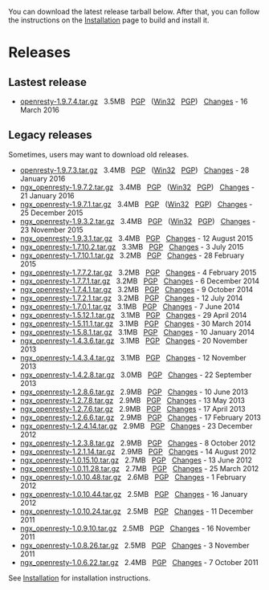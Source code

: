 <!---
    @title         Download
    @creator       Yichun Zhang
    @created       2011-06-21 04:25 GMT
    @modifier      Yichun Zhang
    @modifier_link yichun-zhang
    @modified      2016-03-17 02:33 GMT
    @changes       332
--->

You can download the latest release tarball below. After that, you can follow the instructions on the [Installation](installation.html) page to build and install it.

# Releases

##  Lastest release
* [openresty-1.9.7.4.tar.gz](https://openresty.org/download/openresty-1.9.7.4.tar.gz) &nbsp; 3.5MB &nbsp; [PGP](https://openresty.org/download/openresty-1.9.7.4.tar.gz.asc) &nbsp; ([Win32](https://openresty.org/download/openresty-1.9.7.4-win32.zip) &nbsp; [PGP](https://openresty.org/download/openresty-1.9.7.4-win32.zip.asc)) &nbsp; [Changes](changelog-1009007.html) - 16 March 2016

##  Legacy releases
Sometimes, users may want to download old releases.
* [openresty-1.9.7.3.tar.gz](https://openresty.org/download/openresty-1.9.7.3.tar.gz) &nbsp; 3.4MB &nbsp; [PGP](https://openresty.org/download/openresty-1.9.7.3.tar.gz.asc) &nbsp; ([Win32](https://openresty.org/download/openresty-1.9.7.3-win32.zip) &nbsp;  [PGP](https://openresty.org/download/openresty-1.9.7.3-win32.zip.asc)) &nbsp; [Changes](changelog-1009007.html) - 28 January 2016
* [ngx_openresty-1.9.7.2.tar.gz](https://openresty.org/download/ngx_openresty-1.9.7.2.tar.gz) &nbsp; 3.4MB &nbsp; [PGP](https://openresty.org/download/ngx_openresty-1.9.7.2.tar.gz.asc) &nbsp; ([Win32](https://openresty.org/download/ngx_openresty-1.9.7.2-win32.zip) &nbsp; [PGP](https://openresty.org/download/ngx_openresty-1.9.7.2-win32.zip.asc)) &nbsp; [Changes](changelog-1009007.html) - 21 January 2016
* [ngx_openresty-1.9.7.1.tar.gz](https://openresty.org/download/ngx_openresty-1.9.7.1.tar.gz) &nbsp; 3.4MB &nbsp; [PGP](https://openresty.org/download/ngx_openresty-1.9.7.1.tar.gz.asc) &nbsp; ([Win32](https://openresty.org/download/ngx_openresty-1.9.7.1-win32.zip) &nbsp; [PGP](https://openresty.org/download/ngx_openresty-1.9.7.1-win32.zip.asc)) &nbsp; [Changes](changelog-1009007.html) - 25 December 2015
* [ngx_openresty-1.9.3.2.tar.gz](https://openresty.org/download/ngx_openresty-1.9.3.2.tar.gz) &nbsp; 3.4MB &nbsp; [PGP](https://openresty.org/download/ngx_openresty-1.9.3.2.tar.gz.asc) &nbsp; ([Win32](https://openresty.org/download/ngx_openresty-1.9.3.2-win32.zip) &nbsp; [PGP](https://openresty.org/download/ngx_openresty-1.9.3.2-win32.zip.asc)) &nbsp; [Changes](changelog-1009003.html) - 23 November 2015
* [ngx_openresty-1.9.3.1.tar.gz](https://openresty.org/download/ngx_openresty-1.9.3.1.tar.gz) &nbsp; 3.4MB &nbsp; [PGP](https://openresty.org/download/ngx_openresty-1.9.3.1.tar.gz.asc) &nbsp; [Changes](changelog-1009003.html) - 12 August 2015
* [ngx_openresty-1.7.10.2.tar.gz](https://openresty.org/download/ngx_openresty-1.7.10.2.tar.gz) &nbsp; 3.3MB &nbsp; [PGP](https://openresty.org/download/ngx_openresty-1.7.10.2.tar.gz.asc) &nbsp; [Changes](changelog-1007010.html) - 3 July 2015
* [ngx_openresty-1.7.10.1.tar.gz](https://openresty.org/download/ngx_openresty-1.7.10.1.tar.gz) &nbsp; 3.2MB &nbsp; [PGP](https://openresty.org/download/ngx_openresty-1.7.10.1.tar.gz.asc) &nbsp; [Changes](changelog-1007010.html) - 28 February 2015
* [ngx_openresty-1.7.7.2.tar.gz](https://openresty.org/download/ngx_openresty-1.7.7.2.tar.gz) &nbsp; 3.2MB &nbsp; [PGP](https://openresty.org/download/ngx_openresty-1.7.7.2.tar.gz.asc) &nbsp; [Changes](changelog-1007007.html) - 4 February 2015
* [ngx_openresty-1.7.7.1.tar.gz](https://openresty.org/download/ngx_openresty-1.7.7.1.tar.gz) &nbsp; 3.2MB &nbsp; [PGP](https://openresty.org/download/ngx_openresty-1.7.7.1.tar.gz.asc) &nbsp; [Changes](changelog-1007007.html) - 6 December 2014
* [ngx_openresty-1.7.4.1.tar.gz](https://openresty.org/download/ngx_openresty-1.7.4.1.tar.gz) &nbsp; 3.2MB &nbsp; [PGP](https://openresty.org/download/ngx_openresty-1.7.4.1.tar.gz.asc) &nbsp; [Changes](changelog-1007004.html) - 9 October 2014
* [ngx_openresty-1.7.2.1.tar.gz](https://openresty.org/download/ngx_openresty-1.7.2.1.tar.gz) &nbsp; 3.2MB &nbsp; [PGP](https://openresty.org/download/ngx_openresty-1.7.2.1.tar.gz.asc) &nbsp; [Changes](changelog-1007002.html) - 12 July 2014
* [ngx_openresty-1.7.0.1.tar.gz](https://openresty.org/download/ngx_openresty-1.7.0.1.tar.gz) &nbsp; 3.1MB &nbsp; [PGP](https://openresty.org/download/ngx_openresty-1.7.0.1.tar.gz.asc) &nbsp; [Changes](changelog-1007000.html) - 7 June 2014
* [ngx_openresty-1.5.12.1.tar.gz](https://openresty.org/download/ngx_openresty-1.5.12.1.tar.gz) &nbsp; 3.1MB &nbsp; [PGP](https://openresty.org/download/ngx_openresty-1.5.12.1.tar.gz.asc) &nbsp; [Changes](changelog-1005012.html) - 29 April 2014
* [ngx_openresty-1.5.11.1.tar.gz](https://openresty.org/download/ngx_openresty-1.5.11.1.tar.gz) &nbsp; 3.1MB &nbsp; [PGP](https://openresty.org/download/ngx_openresty-1.5.11.1.tar.gz.asc) &nbsp; [Changes](changelog-1005011.html) - 30 March 2014
* [ngx_openresty-1.5.8.1.tar.gz](https://openresty.org/download/ngx_openresty-1.5.8.1.tar.gz) &nbsp; 3.1MB &nbsp; [PGP](https://openresty.org/download/ngx_openresty-1.5.8.1.tar.gz.asc) &nbsp; [Changes](changelog-1005008.html) - 10 January 2014
* [ngx_openresty-1.4.3.6.tar.gz](https://openresty.org/download/ngx_openresty-1.4.3.6.tar.gz) &nbsp; 3.1MB &nbsp; [PGP](https://openresty.org/download/ngx_openresty-1.4.3.6.tar.gz.asc) &nbsp; [Changes](changelog-1004003.html) - 20 November 2013
* [ngx_openresty-1.4.3.4.tar.gz](https://openresty.org/download/ngx_openresty-1.4.3.4.tar.gz) &nbsp; 3.1MB &nbsp; [PGP](https://openresty.org/download/ngx_openresty-1.4.3.4.tar.gz.asc) &nbsp; [Changes](changelog-1004003.html) - 12 November 2013
* [ngx_openresty-1.4.2.8.tar.gz](https://openresty.org/download/ngx_openresty-1.4.2.8.tar.gz) &nbsp; 3.0MB &nbsp; [PGP](https://openresty.org/download/ngx_openresty-1.4.2.8.tar.gz.asc) &nbsp; [Changes](changelog-1004002.html) - 22 September 2013
* [ngx_openresty-1.2.8.6.tar.gz](https://openresty.org/download/ngx_openresty-1.2.8.6.tar.gz) &nbsp; 2.9MB &nbsp; [PGP](https://openresty.org/download/ngx_openresty-1.2.8.6.tar.gz.asc) &nbsp; [Changes](changelog-1002008.html) - 10 June 2013
* [ngx_openresty-1.2.7.8.tar.gz](https://openresty.org/download/ngx_openresty-1.2.7.8.tar.gz) &nbsp; 2.9MB &nbsp; [PGP](https://openresty.org/download/ngx_openresty-1.2.7.8.tar.gz.asc) &nbsp; [Changes](changelog-1002007.html) - 13 May 2013
* [ngx_openresty-1.2.7.6.tar.gz](https://openresty.org/download/ngx_openresty-1.2.7.6.tar.gz) &nbsp; 2.9MB &nbsp; [PGP](https://openresty.org/download/ngx_openresty-1.2.7.6.tar.gz.asc) &nbsp; [Changes](changelog-1002007.html) - 17 April 2013
* [ngx_openresty-1.2.6.6.tar.gz](https://openresty.org/download/ngx_openresty-1.2.6.6.tar.gz) &nbsp; 2.9MB &nbsp; [PGP](https://openresty.org/download/ngx_openresty-1.2.6.6.tar.gz.asc) &nbsp; [Changes](changelog-1002006.html) - 17 February 2013
* [ngx_openresty-1.2.4.14.tar.gz](https://openresty.org/download/ngx_openresty-1.2.4.14.tar.gz) &nbsp; 2.9MB &nbsp; [PGP](https://openresty.org/download/ngx_openresty-1.2.4.14.tar.gz.asc) &nbsp; [Changes](changelog-1002004.html) - 23 December 2012
* [ngx_openresty-1.2.3.8.tar.gz](https://openresty.org/download/ngx_openresty-1.2.3.8.tar.gz) &nbsp; 2.9MB &nbsp; [PGP](https://openresty.org/download/ngx_openresty-1.2.3.8.tar.gz.asc) &nbsp; [Changes](changelog-1002003.html) - 8 October 2012
* [ngx_openresty-1.2.1.14.tar.gz](https://openresty.org/download/ngx_openresty-1.2.1.14.tar.gz) &nbsp; 2.9MB &nbsp; [PGP](https://openresty.org/download/ngx_openresty-1.2.1.14.tar.gz.asc) &nbsp; [Changes](changelog-1002001.html) - 14 August 2012
* [ngx_openresty-1.0.15.10.tar.gz](https://openresty.org/download/ngx_openresty-1.0.15.10.tar.gz) &nbsp; 2.7MB &nbsp; [PGP](https://openresty.org/download/ngx_openresty-1.0.15.10.tar.gz.asc) &nbsp; [Changes](changelog-1000015.html) - 13 June 2012
* [ngx_openresty-1.0.11.28.tar.gz](https://openresty.org/download/ngx_openresty-1.0.11.28.tar.gz) &nbsp; 2.7MB &nbsp; [PGP](https://openresty.org/download/ngx_openresty-1.0.11.28.tar.gz.asc) &nbsp; [Changes](changelog-1000011.html) - 25 March 2012
* [ngx_openresty-1.0.10.48.tar.gz](https://openresty.org/download/ngx_openresty-1.0.10.48.tar.gz) &nbsp; 2.6MB &nbsp; [PGP](https://openresty.org/download/ngx_openresty-1.0.10.48.tar.gz.asc) &nbsp; [Changes](changelog-1000010.html) - 1 February 2012
* [ngx_openresty-1.0.10.44.tar.gz](https://openresty.org/download/ngx_openresty-1.0.10.44.tar.gz) &nbsp; 2.5MB &nbsp; [PGP](https://openresty.org/download/ngx_openresty-1.0.10.44.tar.gz.asc) &nbsp; [Changes](changelog-1000010.html) - 16 January 2012
* [ngx_openresty-1.0.10.24.tar.gz](https://openresty.org/download/ngx_openresty-1.0.10.24.tar.gz) &nbsp; 2.5MB &nbsp; [PGP](https://openresty.org/download/ngx_openresty-1.0.10.24.tar.gz.asc) &nbsp; [Changes](changelog-1000010.html) - 11 December 2011
* [ngx_openresty-1.0.9.10.tar.gz](https://openresty.org/download/ngx_openresty-1.0.9.10.tar.gz) &nbsp; 2.5MB &nbsp; [PGP](https://openresty.org/download/ngx_openresty-1.0.9.10.tar.gz.asc) &nbsp; [Changes](changelog-1000009.html) - 16 November 2011
* [ngx_openresty-1.0.8.26.tar.gz](https://openresty.org/download/ngx_openresty-1.0.8.26.tar.gz) &nbsp; 2.5MB &nbsp; [PGP](https://openresty.org/download/ngx_openresty-1.0.8.26.tar.gz.asc) &nbsp; [Changes](changelog-1000008.html) - 3 November 2011
* [ngx_openresty-1.0.6.22.tar.gz](https://openresty.org/download/ngx_openresty-1.0.6.22.tar.gz) &nbsp; 2.4MB &nbsp; [PGP](https://openresty.org/download/ngx_openresty-1.0.6.22.tar.gz.asc) &nbsp; [Changes](changelog-1000006.html) - 7 October 2011

See [Installation](installation.html) for installation instructions.
